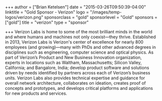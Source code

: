 +++
author = ["Brian Ketelsen"]
date = "2015-03-26T09:50:39-04:00"
linktitle = "Gold Sponsor - Verizon"
logo = "/images/temp-logos/verizon.png"
sponsorclass = "gold"
sponsorlevel = "Gold"
sponsors = ["gold"]
title = "verizon"
type = "sponsor"

+++
Verizon Labs is home to some of the most brilliant minds in the world and where humans and machines not only coexist—they thrive. Established in 2013, Verizon Labs is Verizon's center of excellence for nearly 800 employees (and growing)—many with PhDs and other advanced degrees in disciplines such as engineering, computer science and optical physics. As part of Verizon’s Product and New Business Innovation organization, experts in locations such as Waltham, Massachusetts; Silicon Valley, California; and Bangalore, India; develop product software and solutions driven by needs identified by partners across each of Verizon’s business units. Verizon Labs also provides technical expertise and guidance for overall network architecture, collaborates on ideation, creates proof of concepts and prototypes, and develops critical platforms and applications for new products and services.
